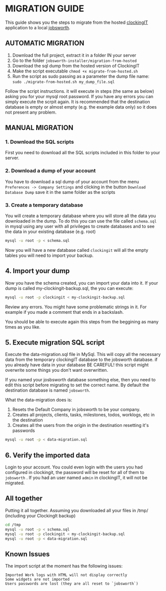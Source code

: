 # MIGRATION GUIDE
This guide shows you the steps to migrate from the hosted [clockingIT](http://www.clockingit.com/) application to a local [jobsworth](https://github.com/ari/jobsworth/).

## AUTOMATIC MIGRATION
1. Download the full project, extract it in a folder IN your server
1. Go to the folder `jobsworth-installer/migration-from-hosted`
1. Download the sql dump from the hosted version of ClockingIT
1. Make the script executable `chmod +x migrate-from-hosted.sh`
1. Run the script as sudo passing as a parameter the dump file name: <br>  `sudo ./migrate-from-hosted.sh my_dump_file.sql`

Follow the script instructions. it will execute in steps (the same as below) asking you for your mysql root password. If you have any errors you can simply execute the scrpit again. It is recommended that the destination database is empty or almost empty (e.g. the example data only) so it does not present any problem.

## MANUAL MIGRATION
### 1. Download the SQL scripts
First you need to download all the SQL scripts included in this folder to your server.

### 2. Download a dump of your account
You have to download a sql dump of your account from the menu `Preferences -> Company Settings` and clicking in the button `Download Database Dump` save it in the same folder as the scripts

### 3. Create a temporary database
You will create a temporary database where you will store all the data you downloaded in the dump. 
To do this you can use the file called `schema.sql` in mysql using any user with all privileges to create databases and to see the data in your existing database (e.g. root)
```bash
mysql -u root -p < schema.sql
```

Now you will have a new database called `clockingit` will all the empty tables you will need to import your backup.

## 4. Import your dump
Now you have the schema created, you can import your data into it. If your dump is called my-clockingit-backup.sql, the you can execute:
```bash
mysql -u root -p clockingit < my-clockingit-backup.sql
```

Review any errors. You might have some problematic strings in it. For example if you made a comment that ends in a backslash.

You should be able to execute again this steps from the beggining as many times as you like.

## 5. Execute migration SQL script
Execute the data-migration.sql file in MySql. This will copy all the necessary data from the temporary clockingIT database to the jobsworth database. if you already have data in your database BE CAREFUL! this script might overwrite some things you don't want overwritten.

If you named your josbsworth database something else, then you need to edit this script before migrating to set the correct name. By default the destination database is named `jobsworth`.

What the data-migration does is:
1. Resets the Default Company in jobsworth to be your company.
2. Creates all projects, clients, tasks, milestones, todos, worklogs, etc in the destination
3. Creates all the users from the origin in the destination resetting it's passwords

```bash
mysql -u root -p < data-migration.sql
```


## 6. Verify the imported data
Login to your account. You could even login with the users you had configured in clockingit, the password will be reset for all of them to `jobsworth` . If you had an user named `admin` in clockingIT, it will not be migrated.


## All together
Putting it all together. Assuming you downloaded all your files in /tmp/ (including your ClockingIt backup)
```bash
cd /tmp
mysql -u root -p < schema.sql
mysql -u root -p clockingit < my-clockingit-backup.sql
mysql -u root -p < data-migration.sql
```

## Known Issues
The import script at the moment has the following issues:
    
    Imported Work logs with HTML will not display correctly
    Some widgets are not imported
    Users passwords are lost (they are all reset to `jobsworth`)

